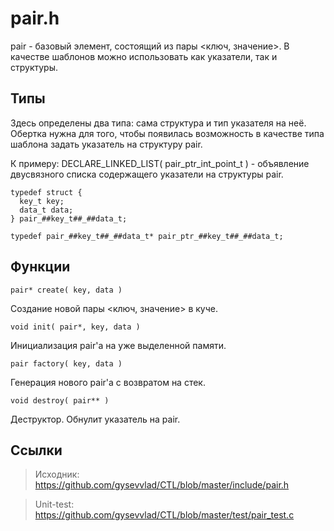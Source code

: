 pair.h
======

pair - базовый элемент, состоящий из пары <ключ, значение>. В качестве
шаблонов можно использовать как указатели, так и структуры.

Типы
----
Здесь определены два типа: сама структура и тип указателя на неё.
Обертка нужна для того, чтобы появилась возможность 
в качестве типа шаблона задать указатель на структуру pair.

К примеру: DECLARE_LINKED_LIST( pair_ptr_int_point_t ) - объявление двусвязного списка
содержащего указатели на структуры pair.

    typedef struct {
      key_t key;
      data_t data;
    } pair_##key_t##_##data_t;

    typedef pair_##key_t##_##data_t* pair_ptr_##key_t##_##data_t;

Функции
-------

    pair* create( key, data )

Создание новой пары <ключ, значение> в куче.

    void init( pair*, key, data )

Инициализация pair'а на уже выделенной памяти.

    pair factory( key, data )

Генерация нового pair'а с возвратом на стек.

    void destroy( pair** )

Деструктор. Обнулит указатель на pair.

Ссылки
------
> Исходник: <https://github.com/gysevvlad/CTL/blob/master/include/pair.h>

> Unit-test: <https://github.com/gysevvlad/CTL/blob/master/test/pair_test.c>

